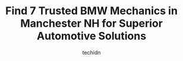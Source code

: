 ---
layout: ampstory
image: https://images.unsplash.com/photo-1542728212-aca4817f0610?ixlib=rb-4.0.3&ixid=MnwxMjA3fDB8MHxwaG90by1wYWdlfHx8fGVufDB8fHx8&auto=format&fit=crop&w=640&h=853&q=80
author: techidn
featured: false
description: For top-quality automotive repairs and maintenance, visit the 7 best BMW Mechanic in Manchester NH, USA. Their reputation for excellence and their dedication to customer satisfaction make th
title: Find 7 Trusted BMW Mechanics in Manchester NH for Superior Automotive Solutions
cover:
   title: Find 7 Trusted BMW Mechanics in Manchester NH for Superior Automotive Solutions
   subtitle: Rickpate
   background: https://images.unsplash.com/photo-1542728212-aca4817f0610?ixlib=rb-4.0.3&ixid=MnwxMjA3fDB8MHxwaG90by1wYWdlfHx8fGVufDB8fHx8&auto=format&fit=crop&w=640&h=853&q=80

pages: 
 - layout: thirds
   top: <h1>#1 Brutus Auto Repair & Service</h1>
   bottom: "<p>Ive been using Brutus for years now, and Ive always had a fantastic experience every time. The staff is friendly, honest, and wont nickel and dime you to make a quick </p>"
   background: https://www.knot35.com/toplist/wp-content/uploads/2023/06/best-bmw-mechanic-1-in-manchester-nh-1685839983.png
   backgroundblur: true
 - layout: thirds
   top: <h1>#2 Manchester Foreign Auto</h1>
   bottom: "<p>880 Candia Rd #7, Manchester, NH 03109, United States</p>"
   background: https://www.knot35.com/toplist/wp-content/uploads/2023/06/best-bmw-mechanic-2-in-manchester-nh-1685839984.jpeg
   cta:
      link: https://www.knot35.com/toplist/find-7-trusted-bmw-mechanics-in-manchester-nh-for-superior-automotive-solutions/
      text: Find 7 Trusted BMW Mechanics in Manchester NH for Superior Automotive Solutions
 - layout: thirds
   top: <h1>#3 JFJ Autoworks</h1>
   bottom: "<p>20 Boynton Ct, Manchester, NH 03103, United States</p>"
   background: https://www.knot35.com/toplist/wp-content/uploads/2023/06/best-bmw-mechanic-3-in-manchester-nh-1685839985.jpeg
   cta:
      link: https://www.knot35.com/toplist/find-7-trusted-bmw-mechanics-in-manchester-nh-for-superior-automotive-solutions/
      text: Find 7 Trusted BMW Mechanics in Manchester NH for Superior Automotive Solutions
 - layout: thirds
   top: <h1>#4 Ashi Auto Repair Mijahd</h1>
   bottom: "<p>774 Somerville St, Manchester, NH 03103, United States</p>"
   background: https://images.unsplash.com/photo-1531169509526-f8f1fdaa4a67?ixlib=rb-4.0.3&ixid=MnwxMjA3fDB8MHxwaG90by1wYWdlfHx8fGVufDB8fHx8&auto=format&fit=crop&w=640&h=853&q=80
   cta:
      link: https://www.knot35.com/toplist/find-7-trusted-bmw-mechanics-in-manchester-nh-for-superior-automotive-solutions/
      text: Find 7 Trusted BMW Mechanics in Manchester NH for Superior Automotive Solutions
 - layout: thirds
   top: <h1>#5 EVG Performance</h1>
   bottom: "<p>454 Sheffield Rd, Manchester, NH 03103, United States</p>"
   background: https://images.unsplash.com/photo-1599422314077-f4dfdaa4cd09?ixlib=rb-4.0.3&ixid=MnwxMjA3fDB8MHxwaG90by1wYWdlfHx8fGVufDB8fHx8&auto=format&fit=crop&w=640&h=853&q=80
   cta:
      link: https://www.knot35.com/toplist/find-7-trusted-bmw-mechanics-in-manchester-nh-for-superior-automotive-solutions/
      text: Find 7 Trusted BMW Mechanics in Manchester NH for Superior Automotive Solutions
 - layout: thirds
   top: <h1>#6 Tulley BMW of Manchester Service & Parts</h1>
   bottom: "<p>170 Auto Center Rd, Manchester, NH 03103, United States</p>"
   background: https://images.unsplash.com/photo-1547366785-564103df7e13?ixlib=rb-4.0.3&ixid=MnwxMjA3fDB8MHxwaG90by1wYWdlfHx8fGVufDB8fHx8&auto=format&fit=crop&w=640&h=853&q=80
   cta:
      link: https://www.knot35.com/toplist/find-7-trusted-bmw-mechanics-in-manchester-nh-for-superior-automotive-solutions/
      text: Find 7 Trusted BMW Mechanics in Manchester NH for Superior Automotive Solutions

 - layout: thirds
   middle: Continue reading...
   background: https://images.unsplash.com/photo-1567360425618-1594206637d2?ixlib=rb-4.0.3&ixid=MnwxMjA3fDB8MHxwaG90by1wYWdlfHx8fGVufDB8fHx8&auto=format&fit=crop&w=640&h=853&q=80
   cta:
      link: https://www.knot35.com/toplist/find-7-trusted-bmw-mechanics-in-manchester-nh-for-superior-automotive-solutions/
      text: Find 7 Trusted BMW Mechanics in Manchester NH for Superior Automotive Solutions
      
---